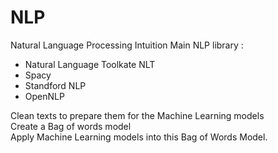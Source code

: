 # NLP
Natural Language Processing Intuition
Main NLP library :
+ Natural Language Toolkate NLT
+ Spacy 
+ Standford NLP
+ OpenNLP

Clean texts to prepare them for the Machine Learning models <br/>
Create a Bag of words model <br/>
Apply Machine Learning models into this Bag of Words Model. <br/>

